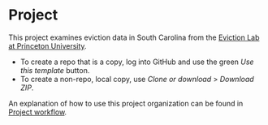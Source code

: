 # Project 

This project examines eviction data in South Carolina from the [Eviction Lab at Princeton University](https://evictionlab.org/).

* To create a repo that is a copy, log into GitHub and use the green _Use this template_ button.
* To create a non-repo, local copy, use _Clone or download_ > _Download ZIP_.

An explanation of how to use this project organization can be found in [Project workflow](https://dcl-workflow.stanford.edu/project-workflow.html).